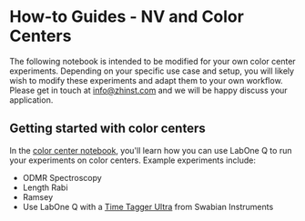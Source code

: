# How-to Guides - NV and Color Centers

The following notebook is intended to be modified for your own color center experiments. Depending on your specific use case and setup, you will likely wish to modify these experiments and adapt them to your own workflow. Please get in touch at <info@zhinst.com> and we will be happy discuss your application.

## Getting started with color centers

In the [color center notebook](00_shfsg_basic_experiments.ipynb), you'll learn how you can use LabOne Q to run your experiments on color centers. Example experiments include:

* ODMR Spectroscopy
* Length Rabi
* Ramsey
* Use LabOne Q with a [Time Tagger Ultra](https://www.swabianinstruments.com/time-tagger/) from Swabian Instruments